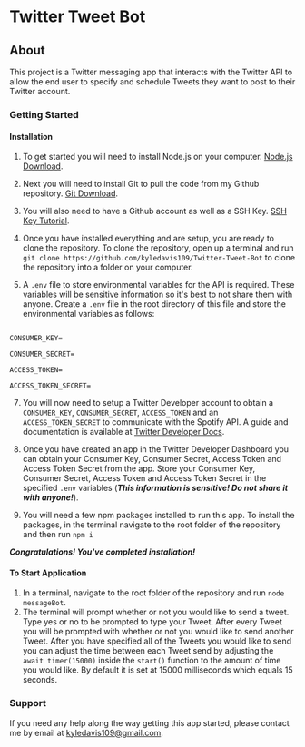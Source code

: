 # Twitter Tweet Bot

## About

This project is a Twitter messaging app that interacts with the Twitter API to allow the end user to specify and schedule Tweets they want to post to their Twitter account.

### Getting Started

#### Installation

1. To get started you will need to install Node.js on your computer. [Node.js Download](https://nodejs.org/en/download/).

2. Next you will need to install Git to pull the code from my Github repository. [Git Download](https://git-scm.com/downloads).

3. You will also need to have a Github account as well as a SSH Key. [SSH Key Tutorial](https://docs.github.com/en/authentication/connecting-to-github-with-ssh/generating-a-new-ssh-key-and-adding-it-to-the-ssh-agent).

4. Once you have installed everything and are setup, you are ready to clone the repository. To clone the repository, open up a terminal and run `git clone https://github.com/kyledavis109/Twitter-Tweet-Bot` to clone the repository into a folder on your computer.

5. A `.env` file to store environmental variables for the API is required. These variables will be sensitive information so it's best to not share them with anyone. Create a `.env` file in the root directory of this file and store the environmental variables as follows:

```

CONSUMER_KEY=

CONSUMER_SECRET=

ACCESS_TOKEN=

ACCESS_TOKEN_SECRET=

```

7. You will now need to setup a Twitter Developer account to obtain a `CONSUMER_KEY`, `CONSUMER_SECRET`, `ACCESS_TOKEN` and an `ACCESS_TOKEN_SECRET` to communicate with the Spotify API. A guide and documentation is available at [Twitter Developer Docs](https://developer.twitter.com/en/docs/twitter-api/getting-started/getting-access-to-the-twitter-api).

8. Once you have created an app in the Twitter Developer Dashboard you can obtain your Consumer Key, Consumer Secret, Access Token and Access Token Secret from the app. Store your Consumer Key, Consumer Secret, Access Token and Access Token Secret in the specified `.env` variables (***This information is sensitive! Do not share it with anyone!***).

9. You will need a few npm packages installed to run this app. To install the packages, in the terminal navigate to the root folder of the repository and then run `npm i`

***Congratulations! You've completed installation!***

#### To Start Application

1. In a terminal, navigate to the root folder of the repository and run `node messageBot`.
2. The terminal will prompt whether or not you would like to send a tweet. Type yes or no to be prompted to type your Tweet. After every Tweet you will be prompted with whether or not you would like to send another Tweet. After you have specified all of the Tweets you would like to send you can adjust the time between each Tweet send by adjusting the `await timer(15000)` inside the `start()` function to the amount of time you would like. By default it is set at 15000 milliseconds which equals 15 seconds.

### Support

If you need any help along the way getting this app started, please contact me by email at kyledavis109@gmail.com.